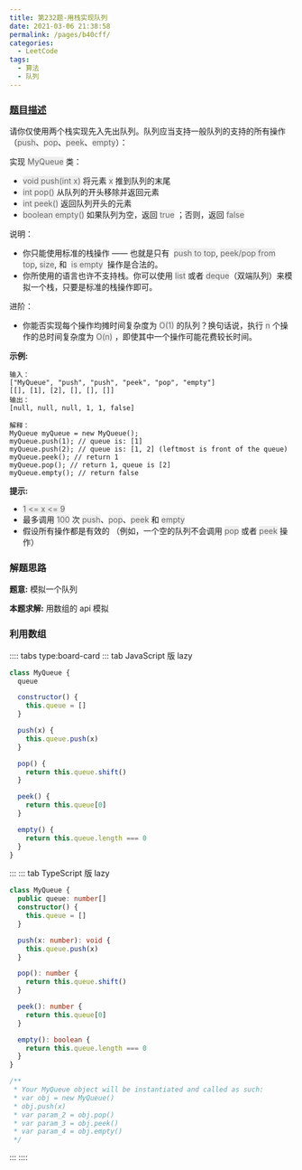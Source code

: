 ```yaml
---
title: 第232题-用栈实现队列
date: 2021-03-06 21:38:58
permalink: /pages/b40cff/
categories:
  - LeetCode
tags:
  - 算法
  - 队列
---
```


### [题目描述](https://leetcode-cn.com/problems/implement-queue-using-stacks/)

请你仅使用两个栈实现先入先出队列。队列应当支持一般队列的支持的所有操作（<span style="background: #eee; color: #666;">push</span>、<span style="background: #eee; color: #666;">pop</span>、<span style="background: #eee; color: #666;">peek</span>、<span style="background: #eee; color: #666;">empty</span>）：

实现 <span style="background: #eee; color: #666;">MyQueue</span> 类：

- <span style="background: #eee; color: #666;">void push(int x)</span> 将元素 <span style="background: #eee; color: #666;">x</span> 推到队列的末尾
- <span style="background: #eee; color: #666;">int pop()</span> 从队列的开头移除并返回元素
- <span style="background: #eee; color: #666;">int peek()</span> 返回队列开头的元素
- <span style="background: #eee; color: #666;">boolean empty()</span> 如果队列为空，返回 <span style="background: #eee; color: #666;">true</span> ；否则，返回 <span style="background: #eee; color: #666;">false</span>

说明：

- 你只能使用标准的栈操作 —— 也就是只有  <span style="background: #eee; color: #666;">push to top</span>, <span style="background: #eee; color: #666;">peek/pop from top</span>, <span style="background: #eee; color: #666;">size</span>, 和  <span style="background: #eee; color: #666;">is empty</span>  操作是合法的。
- 你所使用的语言也许不支持栈。你可以使用 <span style="background: #eee; color: #666;">list</span> 或者 <span style="background: #eee; color: #666;">deque</span>（双端队列）来模拟一个栈，只要是标准的栈操作即可。

进阶：

- 你能否实现每个操作均摊时间复杂度为 <span style="background: #eee; color: #666;">O(1)</span> 的队列？换句话说，执行 <span style="background: #eee; color: #666;">n</span> 个操作的总时间复杂度为 <span style="background: #eee; color: #666;">O(n)</span> ，即使其中一个操作可能花费较长时间。

<!-- more -->

**示例:**

```
输入：
["MyQueue", "push", "push", "peek", "pop", "empty"]
[[], [1], [2], [], [], []]
输出：
[null, null, null, 1, 1, false]

解释：
MyQueue myQueue = new MyQueue();
myQueue.push(1); // queue is: [1]
myQueue.push(2); // queue is: [1, 2] (leftmost is front of the queue)
myQueue.peek(); // return 1
myQueue.pop(); // return 1, queue is [2]
myQueue.empty(); // return false
```

**提示:**

- <span style="background: #eee; color: #666;">1 <= x <= 9</span>
- 最多调用 <span style="background: #eee; color: #666;">100</span> 次 <span style="background: #eee; color: #666;">push</span>、<span style="background: #eee; color: #666;">pop</span>、<span style="background: #eee; color: #666;">peek</span> 和 <span style="background: #eee; color: #666;">empty</span>
- 假设所有操作都是有效的 （例如，一个空的队列不会调用 <span style="background: #eee; color: #666;">pop</span> 或者 <span style="background: #eee; color: #666;">peek</span> 操作）

### 解题思路

**题意:** 模拟一个队列

**本题求解:** 用数组的 api 模拟

### 利用数组

:::: tabs type:board-card
::: tab JavaScript 版 lazy

```JavaScript
class MyQueue {
  queue

  constructor() {
    this.queue = []
  }

  push(x) {
    this.queue.push(x)
  }

  pop() {
    return this.queue.shift()
  }

  peek() {
    return this.queue[0]
  }

  empty() {
    return this.queue.length === 0
  }
}
```

:::
::: tab TypeScript 版 lazy

```TypeScript
class MyQueue {
  public queue: number[]
  constructor() {
    this.queue = []
  }

  push(x: number): void {
    this.queue.push(x)
  }

  pop(): number {
    return this.queue.shift()
  }

  peek(): number {
    return this.queue[0]
  }

  empty(): boolean {
    return this.queue.length === 0
  }
}

/**
 * Your MyQueue object will be instantiated and called as such:
 * var obj = new MyQueue()
 * obj.push(x)
 * var param_2 = obj.pop()
 * var param_3 = obj.peek()
 * var param_4 = obj.empty()
 */
```

:::
::::
